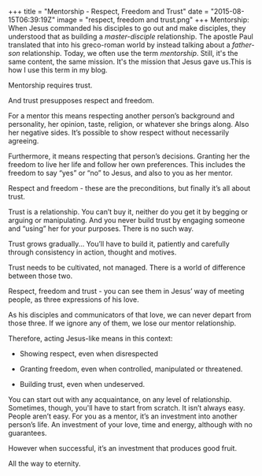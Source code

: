 +++
title = "Mentorship - Respect, Freedom and Trust"
date = "2015-08-15T06:39:19Z"
image = "respect, freedom and trust.png"
+++
Mentorship: When Jesus commanded his disciples to go out and make disciples, they understood that as building a *master-disciple* relationship. The apostle Paul translated that into his greco-roman world by instead talking about a *father-son* relationship. Today, we often use the term *mentorship*. Still, it's the same content, the same mission. It's the mission that Jesus gave us.This is how I use this term in my blog.

Mentorship requires trust.

And trust presupposes respect and freedom.

For a mentor this means respecting another person’s background and personality, her opinion, taste, religion, or whatever she brings along. Also her negative sides. It’s possible to show respect without necessarily agreeing.

Furthermore, it means respecting that person’s decisions.  Granting her the freedom to live her life and follow her own preferences. This includes the freedom to say “yes” or “no” to Jesus, and  also to you as her mentor.

Respect and freedom - these are the preconditions, but finally it’s all about trust.

Trust is a relationship. You can’t buy it, neither do you get it by begging or arguing or manipulating. And you never build trust by engaging someone and “using” her for your purposes. There is no such way.

Trust grows gradually... You’ll have to build it, patiently and carefully through consistency in action, thought and motives.

Trust needs to be cultivated, not managed. There is a world of difference between those two.

Respect, freedom and trust - you can see them in Jesus’ way of meeting people, as three expressions of his love.

As his disciples and communicators of that love,  we can never depart from those three. If we ignore any of them, we lose our mentor relationship.

Therefore, acting Jesus-like means in this context:

- Showing respect, even when disrespected

- Granting freedom,  even when controlled, manipulated or threatened.

- Building trust, even when undeserved.

You can start out with any acquaintance, on any level of relationship. Sometimes, though, you'll have to start from scratch. It isn’t always easy.  People aren’t easy. For you as a mentor, it’s an investment into another person’s life. An investment of your love, time and energy, although with no guarantees.

However when successful, it’s an investment that produces good fruit.

All the way to eternity.
